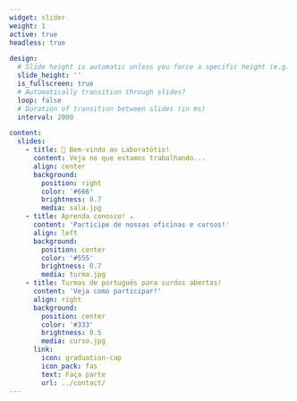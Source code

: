 ```yaml
---
widget: slider
weight: 1
active: true
headless: true

design:
  # Slide height is automatic unless you force a specific height (e.g. '400px')
  slide_height: ''
  is_fullscreen: true
  # Automatically transition through slides?
  loop: false
  # Duration of transition between slides (in ms)
  interval: 2000

content:
  slides:
    - title: 👋 Bem-vindo ao Laboratótio!
      content: Veja no que estamos trabalhando...
      align: center
      background:
        position: right
        color: '#666'
        brightness: 0.7
        media: sala.jpg
    - title: Aprenda conosco! ☕️
      content: 'Participe de nossas oficinas e cursos!'
      align: left
      background:
        position: center
        color: '#555'
        brightness: 0.7
        media: turma.jpg
    - title: Turmas de português para surdos abertas!
      content: 'Veja como participar!'
      align: right
      background:
        position: center
        color: '#333'
        brightness: 0.5
        media: curso.jpg
      link:
        icon: graduation-cap
        icon_pack: fas
        text: Faça parte
        url: ../contact/
---
```

